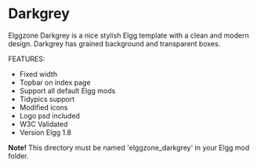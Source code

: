 Darkgrey
========

Elggzone Darkgrey is a nice stylish Elgg template with a clean and modern design. Darkgrey has grained background and transparent boxes.

FEATURES:

- Fixed width
- Topbar on index page
- Support all default Elgg mods
- Tidypics support
- Modified icons
- Logo psd included
- W3C Validated
- Version Elgg 1.8

**Note!** This directory must be named 'elggzone_darkgrey' in your Elgg mod folder.